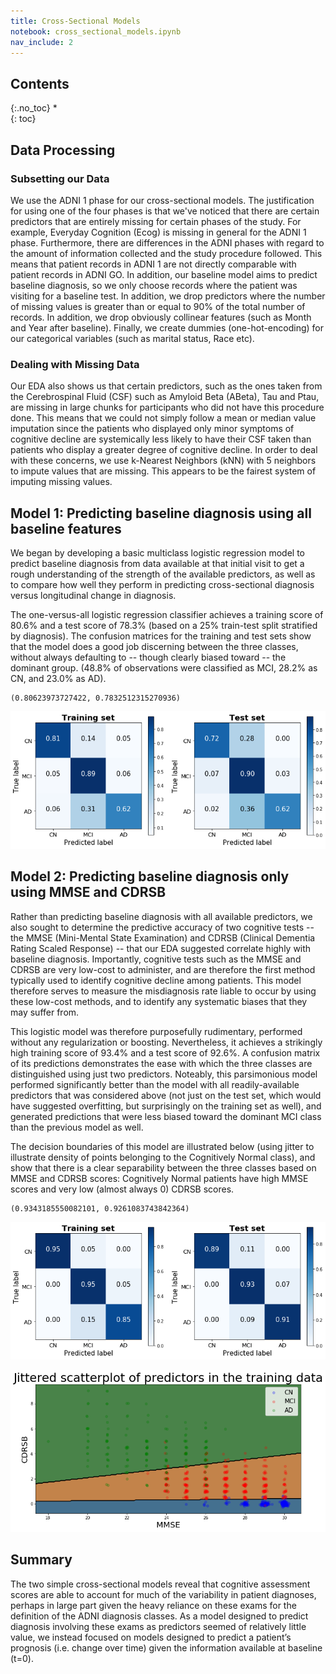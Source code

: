 ```yaml
---
title: Cross-Sectional Models
notebook: cross_sectional_models.ipynb
nav_include: 2
---
```


## Contents
{:.no_toc}
*  
{: toc}


















## Data Processing

### Subsetting our Data

We use the ADNI 1 phase for our cross-sectional models. The justification for using one of the four phases is that we've noticed that there are certain predictors that are entirely missing for certain phases of the study. For example, Everyday Cognition (Ecog) is missing in general for the ADNI 1 phase. Furthermore, there are differences in the ADNI phases with regard to the amount of information collected and the study procedure followed. This means that patient records in ADNI 1 are not directly comparable with patient records in ADNI GO. In addition, our baseline model aims to predict baseline diagnosis, so we only choose records where the patient was visiting for a baseline test. In addition, we drop predictors where the number of missing values is greater than or equal to 90% of the total number of records. In addition, we drop obviously collinear features (such as Month and Year after baseline). Finally, we create dummies (one-hot-encoding) for our categorical variables (such as marital status, Race etc).

### Dealing with Missing Data

Our EDA also shows us that certain predictors, such as the ones taken from the Cerebrospinal Fluid (CSF) such as Amyloid Beta (ABeta), Tau and Ptau, are missing in large chunks for participants who did not have this procedure done. This means that we could not simply follow a mean or median value imputation since the patients who displayed only minor symptoms of cognitive decline are systemically less likely to have their CSF taken than patients who display a greater degree of cognitive decline. In order to deal with these concerns, we use k-Nearest Neighbors (kNN) with 5 neighbors to impute values that are missing. This appears to be the fairest system of imputing missing values.

## Model 1: Predicting baseline diagnosis using all baseline features

We began by developing a basic multiclass logistic regression model to predict baseline diagnosis from data available at that initial visit to get a rough understanding of the strength of the available predictors, as well as to compare how well they perform in predicting cross-sectional diagnosis versus longitudinal change in diagnosis.

The one-versus-all logistic regression classifier achieves a training score of 80.6% and a test score of 78.3% (based on a 25% train-test split stratified by diagnosis). The confusion matrices for the training and test sets show that the model does a good job discerning between the three classes, without always defaulting to -- though clearly biased toward -- the dominant group. (48.8% of observations were classified as MCI, 28.2% as CN, and 23.0% as AD).




















    (0.80623973727422, 0.7832512315270936)












![png](cross_sectional_models_files/cross_sectional_models_12_0.png)


## Model 2: Predicting baseline diagnosis only using MMSE and CDRSB

Rather than predicting baseline diagnosis with all available predictors, we also sought to determine the predictive accuracy of two cognitive tests -- the MMSE (Mini-Mental State Examination) and CDRSB (Clinical Dementia Rating Scaled Response) -- that our EDA suggested correlate highly with baseline diagnosis. Importantly, cognitive tests such as the MMSE and CDRSB are very low-cost to administer, and are therefore the first method typically used to identify cognitive decline among patients. This model therefore serves to measure the misdiagnosis rate liable to occur by using these low-cost methods, and to identify any systematic biases that they may suffer from.

This logistic model was therefore purposefully rudimentary, performed without any regularization or boosting. Nevertheless, it achieves a strikingly high training score of 93.4% and a test score of 92.6%. A confusion matrix of its predictions demonstrates the ease with which the three classes are distinguished using just two predictors. Noteably, this parsimonious model performed significantly better than the model with all readily-available predictors that was considered above (not just on the test set, which would have suggested overfitting, but surprisingly on the training set as well), and generated predictions that were less biased toward the dominant MCI class than the previous model as well.

The decision boundaries of this model are illustrated below (using jitter to illustrate density of points belonging to the Cognitively Normal class), and show that there is a clear separability between the three classes based on MMSE and CDRSB scores: Cognitively Normal patients have high MMSE scores and very low (almost always 0) CDRSB scores.








    (0.9343185550082101, 0.9261083743842364)








![png](cross_sectional_models_files/cross_sectional_models_15_0.png)







![png](cross_sectional_models_files/cross_sectional_models_16_0.png)


## Summary

The two simple cross-sectional models reveal that cognitive assessment scores are able to account for much of the variability in patient diagnoses, perhaps in large part given the heavy reliance on these exams for the definition of the ADNI diagnosis classes. As a model designed to predict diagnosis involving these exams as predictors seemed of relatively little value, we instead focused on models designed to predict a patient’s prognosis (i.e. change over time) given the information available at baseline (t=0).
